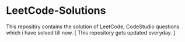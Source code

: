 # LeetCode-Solutions
This repositiry contains the solution of LeetCode, CodeStudio questions which i have solved till now. [ This repository gets updated everyday. ]


